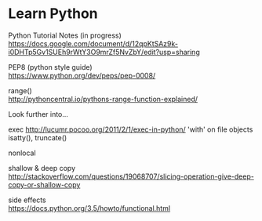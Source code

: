 # Learn Python      

Python Tutorial Notes (in progress)      
https://docs.google.com/document/d/12qpKtSAz9k-i0DHTp5Gv1SUEh9rWtY3O9mrZf5NvZbY/edit?usp=sharing

PEP8 (python style guide)          
https://www.python.org/dev/peps/pep-0008/

range()   
http://pythoncentral.io/pythons-range-function-explained/


Look further into...       

exec  http://lucumr.pocoo.org/2011/2/1/exec-in-python/
'with' on file objects    
isatty(), truncate()    
    
nonlocal

shallow & deep copy     
http://stackoverflow.com/questions/19068707/slicing-operation-give-deep-copy-or-shallow-copy

side effects        
https://docs.python.org/3.5/howto/functional.html

